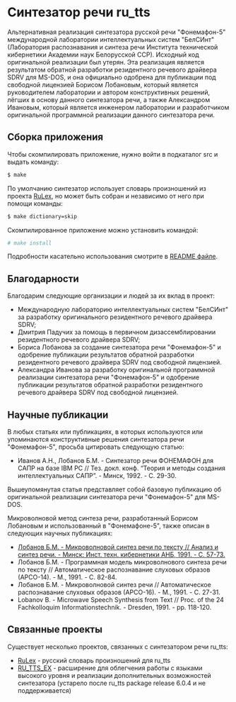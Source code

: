 # Синтезатор речи ru_tts

Альтернативная реализация синтезатора русской речи "Фонемафон-5"
международной лаборатории интеллектуальных систем "БелСИнт"
(Лаборатория распознавания и синтеза речи Института технической
кибернетики Академии наук Белорусской ССР). Исходный код
оригинальной реализации был утерян. Эта реализация является
результатом обратной разработки резидентного речевого драйвера SDRV
для MS-DOS, и она официально одобрена для публикации под свободной
лицензией Борисом Лобановым, который является руководителем
лаборатории и автором конструктивных решений, лёгших в основу данного
синтезатора речи, а также Александром Ивановым, который является
инженером лаборатории и разработчиком оригинальной программной
реализации данного синтезатора речи.

## Сборка приложения

Чтобы скомпилировать приложение, нужно войти в подкаталог src и выдать
команду:

```bash
$ make
```

По умолчанию синтезатор использует словарь произношений из проекта
[RuLex](https://github.com/poretsky/rulex), но может быть собран и
независимо от него при помощи команды:

```bash
$ make dictionary=skip
```

Скомпилированное приложение можно установить командой:

```bash
# make install
```

Подробности касательно использования смотрите в [README файле](README.ru).

## Благодарности

Благодарим следующие организации и людей за их вклад в проект:

* Международную лабораторию интеллектуальных систем "БелСИнт" за
  разработку оригинального резидентного речевого драйвера SDRV;
* Дмитрия Падучих за помощь в первичном дизассемблировании
  резидентного речевого драйвера SDRV;
* Бориса Лобанова за создание синтезатора речи "Фонемафон-5" и
  одобрение публикации результатов обратной разработки резидентного
  речевого драйвера SDRV под свободной лицензией.
* Александра Иванова за разработку оригинальной программной
  реализации синтезатора речи "Фонемафон-5" и одобрение публикации
  результатов обратной разработки резидентного речевого драйвера
  SDRV под свободной лицензией.

## Научные публикации

В любых статьях или публикациях, в которых используются или
упоминаются конструктивные решения синтезатора речи "Фонемафон-5",
просьба цитировать следующую статью:

* Иванов А.Н., Лобанов Б.М. - Синтезатор речи ФОНЕМАФОН для САПР на
  базе IBM PC // Тез. докл. конф. “Теория и методы создания
  интеллектуальных САПР”. - Минск, 1992. - С. 29-30.

Вышеупомянутая статья представляет собой базовую публикацию об
оригинальной реализации синтезатора речи "Фонемафон-5" для MS-DOS.

Микроволновой метод синтеза речи, разработанный Борисом Лобановым и
использованный в "Фонемафоне-5", также описан в следующих научных
публикациях:

* [Лобанов Б.М. - Микроволновой синтез речи по тексту // Анализ и
  синтез речи. - Минск: Инст. техн. кибернетики АНБ, 1991. -
  С. 57-73.](publications/Lobanov_B.M._-_Microwave_Speech_Synthesis_from_Text_(in_Russian).pdf)
* Лобанов Б.М. - Программная модель микроволнового синтеза речи по
  тексту // Автоматическое распознавание слуховых образов (АРСО-14). -
  М., 1991. - С. 82-84.
* Лобанов Б.М. - Микроволновой синтез речи // Автоматическое
  распознавание слуховых образов (АРСО-16). - М., 1991. - С. 27-31.
* Lobanov B. - Microwave Speech Synthesis from Text // Proc. of the 24
  Fachkolloquim Informationstechnik. - Dresden, 1991. - pp. 118-120.

## Связанные проекты

Существует несколько проектов, связанных с синтезатором речи ru_tts:

* [RuLex](https://github.com/poretsky/rulex) -
  русский словарь произношений для ru_tts
* [RU_TTS_EX](https://electrik-spb.ru/ru_tts/ru_tts_ex/) -
  расширение для облегчения работы с языками высокого уровня
  и реализации дополнительных возможностей синтезатора
  (устарело после ru_tts package release 6.0.4 и не поддерживается)
